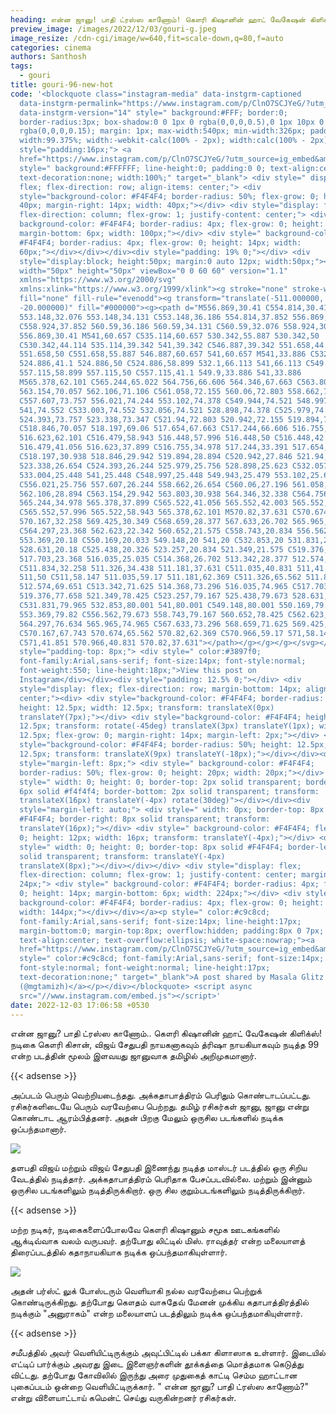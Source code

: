 ```yaml
---
heading: என்ன ஜானு! பாதி ட்ரஸ்ஸ காணோம்! கௌரி கிஷானின் ஹாட் வேகேஷன் கிளிக்ஸ் வைரல்.
preview_image: /images/2022/12/03/gouri-g.jpeg
image_resize: /cdn-cgi/image/w=640,fit=scale-down,q=80,f=auto
categories: cinema
authors: Santhosh
tags:
  - gouri
title: gouri-96-new-hot
code: '<blockquote class="instagram-media" data-instgrm-captioned
  data-instgrm-permalink="https://www.instagram.com/p/ClnO7SCJYeG/?utm_source=ig_embed&amp;utm_campaign=loading"
  data-instgrm-version="14" style=" background:#FFF; border:0;
  border-radius:3px; box-shadow:0 0 1px 0 rgba(0,0,0,0.5),0 1px 10px 0
  rgba(0,0,0,0.15); margin: 1px; max-width:540px; min-width:326px; padding:0;
  width:99.375%; width:-webkit-calc(100% - 2px); width:calc(100% - 2px);"><div
  style="padding:16px;"> <a
  href="https://www.instagram.com/p/ClnO7SCJYeG/?utm_source=ig_embed&amp;utm_campaign=loading"
  style=" background:#FFFFFF; line-height:0; padding:0 0; text-align:center;
  text-decoration:none; width:100%;" target="_blank"> <div style=" display:
  flex; flex-direction: row; align-items: center;"> <div
  style="background-color: #F4F4F4; border-radius: 50%; flex-grow: 0; height:
  40px; margin-right: 14px; width: 40px;"></div> <div style="display: flex;
  flex-direction: column; flex-grow: 1; justify-content: center;"> <div style="
  background-color: #F4F4F4; border-radius: 4px; flex-grow: 0; height: 14px;
  margin-bottom: 6px; width: 100px;"></div> <div style=" background-color:
  #F4F4F4; border-radius: 4px; flex-grow: 0; height: 14px; width:
  60px;"></div></div></div><div style="padding: 19% 0;"></div> <div
  style="display:block; height:50px; margin:0 auto 12px; width:50px;"><svg
  width="50px" height="50px" viewBox="0 0 60 60" version="1.1"
  xmlns="https://www.w3.org/2000/svg"
  xmlns:xlink="https://www.w3.org/1999/xlink"><g stroke="none" stroke-width="1"
  fill="none" fill-rule="evenodd"><g transform="translate(-511.000000,
  -20.000000)" fill="#000000"><g><path d="M556.869,30.41 C554.814,30.41
  553.148,32.076 553.148,34.131 C553.148,36.186 554.814,37.852 556.869,37.852
  C558.924,37.852 560.59,36.186 560.59,34.131 C560.59,32.076 558.924,30.41
  556.869,30.41 M541,60.657 C535.114,60.657 530.342,55.887 530.342,50
  C530.342,44.114 535.114,39.342 541,39.342 C546.887,39.342 551.658,44.114
  551.658,50 C551.658,55.887 546.887,60.657 541,60.657 M541,33.886 C532.1,33.886
  524.886,41.1 524.886,50 C524.886,58.899 532.1,66.113 541,66.113 C549.9,66.113
  557.115,58.899 557.115,50 C557.115,41.1 549.9,33.886 541,33.886
  M565.378,62.101 C565.244,65.022 564.756,66.606 564.346,67.663 C563.803,69.06
  563.154,70.057 562.106,71.106 C561.058,72.155 560.06,72.803 558.662,73.347
  C557.607,73.757 556.021,74.244 553.102,74.378 C549.944,74.521 548.997,74.552
  541,74.552 C533.003,74.552 532.056,74.521 528.898,74.378 C525.979,74.244
  524.393,73.757 523.338,73.347 C521.94,72.803 520.942,72.155 519.894,71.106
  C518.846,70.057 518.197,69.06 517.654,67.663 C517.244,66.606 516.755,65.022
  516.623,62.101 C516.479,58.943 516.448,57.996 516.448,50 C516.448,42.003
  516.479,41.056 516.623,37.899 C516.755,34.978 517.244,33.391 517.654,32.338
  C518.197,30.938 518.846,29.942 519.894,28.894 C520.942,27.846 521.94,27.196
  523.338,26.654 C524.393,26.244 525.979,25.756 528.898,25.623 C532.057,25.479
  533.004,25.448 541,25.448 C548.997,25.448 549.943,25.479 553.102,25.623
  C556.021,25.756 557.607,26.244 558.662,26.654 C560.06,27.196 561.058,27.846
  562.106,28.894 C563.154,29.942 563.803,30.938 564.346,32.338 C564.756,33.391
  565.244,34.978 565.378,37.899 C565.522,41.056 565.552,42.003 565.552,50
  C565.552,57.996 565.522,58.943 565.378,62.101 M570.82,37.631 C570.674,34.438
  570.167,32.258 569.425,30.349 C568.659,28.377 567.633,26.702 565.965,25.035
  C564.297,23.368 562.623,22.342 560.652,21.575 C558.743,20.834 556.562,20.326
  553.369,20.18 C550.169,20.033 549.148,20 541,20 C532.853,20 531.831,20.033
  528.631,20.18 C525.438,20.326 523.257,20.834 521.349,21.575 C519.376,22.342
  517.703,23.368 516.035,25.035 C514.368,26.702 513.342,28.377 512.574,30.349
  C511.834,32.258 511.326,34.438 511.181,37.631 C511.035,40.831 511,41.851
  511,50 C511,58.147 511.035,59.17 511.181,62.369 C511.326,65.562 511.834,67.743
  512.574,69.651 C513.342,71.625 514.368,73.296 516.035,74.965 C517.703,76.634
  519.376,77.658 521.349,78.425 C523.257,79.167 525.438,79.673 528.631,79.82
  C531.831,79.965 532.853,80.001 541,80.001 C549.148,80.001 550.169,79.965
  553.369,79.82 C556.562,79.673 558.743,79.167 560.652,78.425 C562.623,77.658
  564.297,76.634 565.965,74.965 C567.633,73.296 568.659,71.625 569.425,69.651
  C570.167,67.743 570.674,65.562 570.82,62.369 C570.966,59.17 571,58.147 571,50
  C571,41.851 570.966,40.831 570.82,37.631"></path></g></g></g></svg></div><div
  style="padding-top: 8px;"> <div style=" color:#3897f0;
  font-family:Arial,sans-serif; font-size:14px; font-style:normal;
  font-weight:550; line-height:18px;">View this post on
  Instagram</div></div><div style="padding: 12.5% 0;"></div> <div
  style="display: flex; flex-direction: row; margin-bottom: 14px; align-items:
  center;"><div> <div style="background-color: #F4F4F4; border-radius: 50%;
  height: 12.5px; width: 12.5px; transform: translateX(0px)
  translateY(7px);"></div> <div style="background-color: #F4F4F4; height:
  12.5px; transform: rotate(-45deg) translateX(3px) translateY(1px); width:
  12.5px; flex-grow: 0; margin-right: 14px; margin-left: 2px;"></div> <div
  style="background-color: #F4F4F4; border-radius: 50%; height: 12.5px; width:
  12.5px; transform: translateX(9px) translateY(-18px);"></div></div><div
  style="margin-left: 8px;"> <div style=" background-color: #F4F4F4;
  border-radius: 50%; flex-grow: 0; height: 20px; width: 20px;"></div> <div
  style=" width: 0; height: 0; border-top: 2px solid transparent; border-left:
  6px solid #f4f4f4; border-bottom: 2px solid transparent; transform:
  translateX(16px) translateY(-4px) rotate(30deg)"></div></div><div
  style="margin-left: auto;"> <div style=" width: 0px; border-top: 8px solid
  #F4F4F4; border-right: 8px solid transparent; transform:
  translateY(16px);"></div> <div style=" background-color: #F4F4F4; flex-grow:
  0; height: 12px; width: 16px; transform: translateY(-4px);"></div> <div
  style=" width: 0; height: 0; border-top: 8px solid #F4F4F4; border-left: 8px
  solid transparent; transform: translateY(-4px)
  translateX(8px);"></div></div></div> <div style="display: flex;
  flex-direction: column; flex-grow: 1; justify-content: center; margin-bottom:
  24px;"> <div style=" background-color: #F4F4F4; border-radius: 4px; flex-grow:
  0; height: 14px; margin-bottom: 6px; width: 224px;"></div> <div style="
  background-color: #F4F4F4; border-radius: 4px; flex-grow: 0; height: 14px;
  width: 144px;"></div></div></a><p style=" color:#c9c8cd;
  font-family:Arial,sans-serif; font-size:14px; line-height:17px;
  margin-bottom:0; margin-top:8px; overflow:hidden; padding:8px 0 7px;
  text-align:center; text-overflow:ellipsis; white-space:nowrap;"><a
  href="https://www.instagram.com/p/ClnO7SCJYeG/?utm_source=ig_embed&amp;utm_campaign=loading"
  style=" color:#c9c8cd; font-family:Arial,sans-serif; font-size:14px;
  font-style:normal; font-weight:normal; line-height:17px;
  text-decoration:none;" target="_blank">A post shared by Masala Glitz
  (@mgtamizh)</a></p></div></blockquote> <script async
  src="//www.instagram.com/embed.js"></script>'
date: 2022-12-03 17:06:58 +0530
---
```

என்ன ஜானு? பாதி ட்ரஸ்ஸ காணோம்.. கௌரி கிஷானின் ஹாட் வேகேஷன் கிளிக்ஸ்!
நடிகை கௌரி கிசான், விஜய் சேதுபதி நாயகனாகவும் த்ரிஷா நாயகியாகவும் நடித்த 99 என்ற படத்தின் மூலம் இளவயது ஜானுவாக  தமிழில் அறிமுகமானார். 

{{< adsense >}}

அப்படம் பெரும் வெற்றியடைந்தது.  அக்கதாபாத்திரம் பெரிதும் கொண்டாடப்பட்டது. ரசிகர்களிடையே பெரும் வரவேற்பை பெற்றது. தமிழ் ரசிகர்கள் ஜானு, ஜானு என்று கொண்டாட ஆரம்பித்தனர். அதன் பிறகு மேலும் ஒருசில படங்களில் நடிக்க ஒப்பந்தமானார்.


![](/images/2022/12/03/gouri-96-new-hot.jpeg)

தளபதி விஜய் மற்றும் விஜய் சேதுபதி இணைந்து நடித்த மாஸ்டர் படத்தில் ஒரு சிறிய வேடத்தில் நடித்தார். அக்கதாபாத்திரம் பெரிதாக பேசப்படவில்லை.  மற்றும் இன்னும் ஒருசில படங்களிலும் நடித்திருக்கிறார். ஒரு சில குறும்படங்களிலும் நடித்திருக்கிறார். 

{{< adsense >}}


மற்ற நடிகர், நடிகைகளைப்போலவே கௌரி கிஷானும் சமூக ஊடகங்களில் ஆக்டிவ்வாக வலம் வருபவர்.‌ தற்போது லிட்டில் மிஸ். ராவுத்தர் என்ற மலையாளத் திரைப்படத்தில் கதாநாயகியாக நடிக்க ஒப்பந்தமாகியுள்ளார். 

![](/images/2022/12/03/gouri-96-new-hot2.jpeg)

அதன் பர்ஸ்ட் லுக் போஸ்டரும் வெளியாகி நல்ல வரவேற்பை பெற்றுக் கொண்டிருக்கிறது.
தற்போது கௌதம் வாசுதேவ் மேனன் முக்கிய கதாபாத்திரத்தில் நடிக்கும் "அனுராகம்" என்ற மலையாளப் படத்திலும் நடிக்க ஒப்பந்தமாகியுள்ளார்.

{{< adsense >}}


சமீபத்தில் அவர் வெளியிட்டிருக்கும் அவுட்பிட்டில் பக்கா கிளாஸாக உள்ளார்.‌ இடையில் எட்டிப் பார்க்கும் அவரது இடை இளைஞர்களின் தூக்கத்தை மொத்தமாக கெடுத்து விட்டது.
தற்போது கோவிலில் இருந்து அரை முதுகைத் காட்டி செம்ம ஹாட்டான புகைப்படம் ஒன்றை வெளியிட்டிருக்கார்.‌‌ " என்ன ஜானு? பாதி ட்ரஸ்ஸ காணோம்?" என்று விளையாட்டாய் கமென்ட் செய்து வருகின்றனர் ரசிகர்கள்.